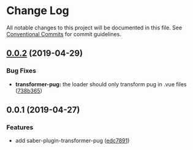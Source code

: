 # Change Log

All notable changes to this project will be documented in this file.
See [Conventional Commits](https://conventionalcommits.org) for commit guidelines.

## [0.0.2](https://github.com/egoist/saber/compare/saber-plugin-transformer-pug@0.0.1...saber-plugin-transformer-pug@0.0.2) (2019-04-29)

### Bug Fixes

- **transformer-pug:** the loader should only transform pug in .vue files ([738b365](https://github.com/egoist/saber/commit/738b365))

## 0.0.1 (2019-04-27)

### Features

- add saber-plugin-transformer-pug ([edc7891](https://github.com/egoist/saber/commit/edc7891))
